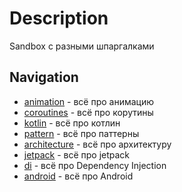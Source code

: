 # Description
Sandbox с разными шпаргалками

## Navigation
+ [animation](../animation) - всё про анимацию
+ [coroutines](../coroutines) - всё про корутины
+ [kotlin](../kotlin) - всё про котлин
+ [pattern](../pattern) - всё про паттерны
+ [architecture](../architecture) - всё про архитектуру
+ [jetpack](../jetpack) - всё про jetpack
+ [di](../di) - всё про Dependency Injection
+ [android](../android) - всё про Android
